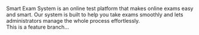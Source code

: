 Smart Exam System is an online test platform that makes online exams easy and smart. Our system is built to help you take exams smoothly and lets administrators manage the whole process effortlessly.<br>
This is a feature branch...
